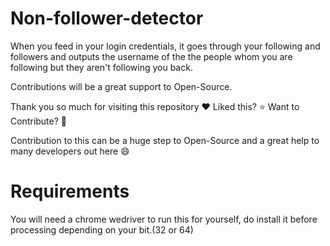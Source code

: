 # Non-follower-detector
When you feed in your login credentials, it goes through your following and followers and outputs the username of the the people whom you are following but they aren't following you back.


Contributions will be a great support to Open-Source.

Thank you so much for visiting this repository ❤️ Liked this? ⭐ Want to Contribute? 🍴

Contribution to this can be a huge step to Open-Source and a great help to many developers out here 😄

# Requirements

You will need a chrome wedriver to run this for yourself, do install it before processing depending on your bit.(32 or 64)
